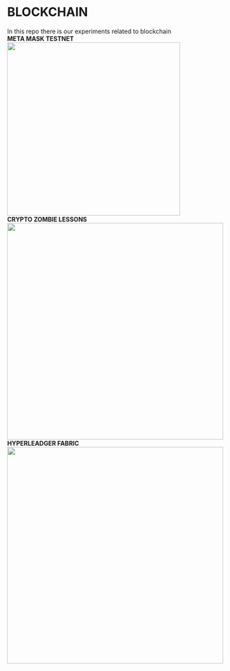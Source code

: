 # BLOCKCHAIN
In this repo there is our experiments related to blockchain 
<br>
<b>META MASK TESTNET</b>
<img src="https://github.com/user-attachments/assets/8666768a-eb0e-4a08-89ae-c684c580bbd5" length ='450' width ="400">
<br>
<b>CRYPTO ZOMBIE LESSONS</b>
<br>
<img src="https://github.com/user-attachments/assets/39fea481-bde3-42d6-90fe-ec66c4016c57" lenth = "550" width ="500">
<br>
<B> HYPERLEADGER FABRIC</B> <BR>
<img src = 'https://github.com/user-attachments/assets/09a2eb49-12f0-4b97-8881-63cf0a01851b' lenth = "550" width ="500">

